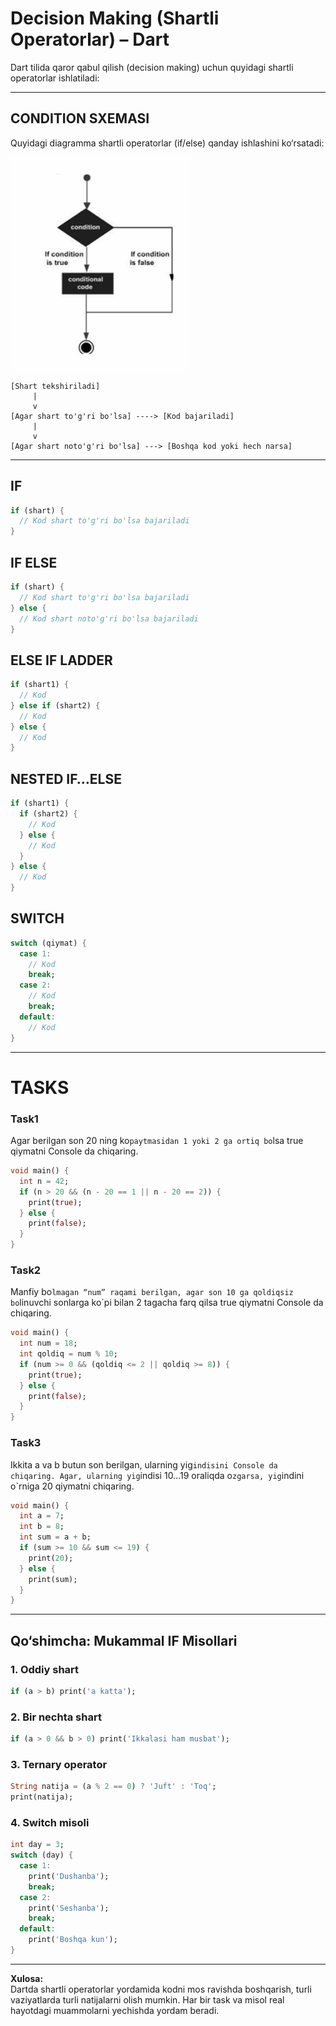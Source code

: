# Decision Making (Shartli Operatorlar) – Dart

Dart tilida qaror qabul qilish (decision making) uchun quyidagi shartli operatorlar ishlatiladi:

---

## CONDITION SXEMASI

Quyidagi diagramma shartli operatorlar (if/else) qanday ishlashini ko‘rsatadi:

![Condition Flowchart](./images/image_2025-10-07_09-28-14.png)

```
[Shart tekshiriladi]
     |
     v
[Agar shart to'g'ri bo'lsa] ----> [Kod bajariladi]
     |
     v
[Agar shart noto'g'ri bo'lsa] ---> [Boshqa kod yoki hech narsa]
```

---

## IF

```dart
if (shart) {
  // Kod shart to'g'ri bo'lsa bajariladi
}
```

## IF ELSE

```dart
if (shart) {
  // Kod shart to'g'ri bo'lsa bajariladi
} else {
  // Kod shart noto'g'ri bo'lsa bajariladi
}
```

## ELSE IF LADDER

```dart
if (shart1) {
  // Kod
} else if (shart2) {
  // Kod
} else {
  // Kod
}
```

## NESTED IF…ELSE

```dart
if (shart1) {
  if (shart2) {
    // Kod
  } else {
    // Kod
  }
} else {
  // Kod
}
```

## SWITCH

```dart
switch (qiymat) {
  case 1:
    // Kod
    break;
  case 2:
    // Kod
    break;
  default:
    // Kod
}
```

---

# TASKS

### Task1
Agar berilgan son 20 ning ko`paytmasidan 1 yoki 2 ga ortiq bo`lsa true qiymatni Console da chiqaring.

```dart
void main() {
  int n = 42;
  if (n > 20 && (n - 20 == 1 || n - 20 == 2)) {
    print(true);
  } else {
    print(false);
  }
}
```

### Task2
Manfiy bo`lmagan “num” raqami berilgan, agar son 10 ga qoldiqsiz bo`linuvchi sonlarga ko`pi bilan 2 tagacha farq qilsa true qiymatni Console da chiqaring.

```dart
void main() {
  int num = 18;
  int qoldiq = num % 10;
  if (num >= 0 && (qoldiq <= 2 || qoldiq >= 8)) {
    print(true);
  } else {
    print(false);
  }
}
```

### Task3
Ikkita a va b butun son berilgan, ularning yig`indisini Console da chiqaring. Agar, ularning yig`indisi 10…19 oraliqda o`zgarsa, yig`indini o`rniga 20 qiymatni chiqaring.

```dart
void main() {
  int a = 7;
  int b = 8;
  int sum = a + b;
  if (sum >= 10 && sum <= 19) {
    print(20);
  } else {
    print(sum);
  }
}
```

---

## Qo‘shimcha: Mukammal IF Misollari

### 1. Oddiy shart
```dart
if (a > b) print('a katta');
```

### 2. Bir nechta shart
```dart
if (a > 0 && b > 0) print('Ikkalasi ham musbat');
```

### 3. Ternary operator
```dart
String natija = (a % 2 == 0) ? 'Juft' : 'Toq';
print(natija);
```

### 4. Switch misoli
```dart
int day = 3;
switch (day) {
  case 1:
    print('Dushanba');
    break;
  case 2:
    print('Seshanba');
    break;
  default:
    print('Boshqa kun');
}
```

---

**Xulosa:**  
Dartda shartli operatorlar yordamida kodni mos ravishda boshqarish, turli vaziyatlarda turli natijalarni olish mumkin. Har bir task va misol real hayotdagi muammolarni yechishda yordam beradi.